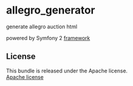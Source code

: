 allegro_generator
=================

generate allegro auction html

powered by Symfony 2 [framework](http://symfony.com/)



License
--------------
This bundle is released under the Apache license.  
[Apache license](https://github.com/chajr/allegro_generator/LICENSE "Apache license")
